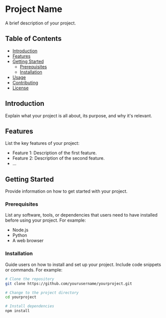 # Project Name

A brief description of your project.

## Table of Contents

- [Introduction](#introduction)
- [Features](#features)
- [Getting Started](#getting-started)
  - [Prerequisites](#prerequisites)
  - [Installation](#installation)
- [Usage](#usage)
- [Contributing](#contributing)
- [License](#license)

## Introduction

Explain what your project is all about, its purpose, and why it's relevant.

## Features

List the key features of your project:

- Feature 1: Description of the first feature.
- Feature 2: Description of the second feature.
- ...

## Getting Started

Provide information on how to get started with your project.

### Prerequisites

List any software, tools, or dependencies that users need to have installed before using your project. For example:

- Node.js
- Python
- A web browser

### Installation

Guide users on how to install and set up your project. Include code snippets or commands. For example:

```bash
# Clone the repository
git clone https://github.com/yourusername/yourproject.git

# Change to the project directory
cd yourproject

# Install dependencies
npm install
